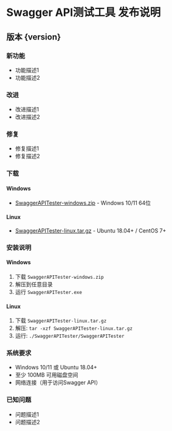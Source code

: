 # Swagger API测试工具 发布说明

## 版本 {version}

### 新功能
- 功能描述1
- 功能描述2

### 改进
- 改进描述1
- 改进描述2

### 修复
- 修复描述1
- 修复描述2

### 下载

#### Windows
- [SwaggerAPITester-windows.zip](链接) - Windows 10/11 64位

#### Linux
- [SwaggerAPITester-linux.tar.gz](链接) - Ubuntu 18.04+ / CentOS 7+

### 安装说明

#### Windows
1. 下载 `SwaggerAPITester-windows.zip`
2. 解压到任意目录
3. 运行 `SwaggerAPITester.exe`

#### Linux
1. 下载 `SwaggerAPITester-linux.tar.gz`
2. 解压: `tar -xzf SwaggerAPITester-linux.tar.gz`
3. 运行: `./SwaggerAPITester/SwaggerAPITester`

### 系统要求
- Windows 10/11 或 Ubuntu 18.04+
- 至少 100MB 可用磁盘空间
- 网络连接（用于访问Swagger API）

### 已知问题
- 问题描述1
- 问题描述2